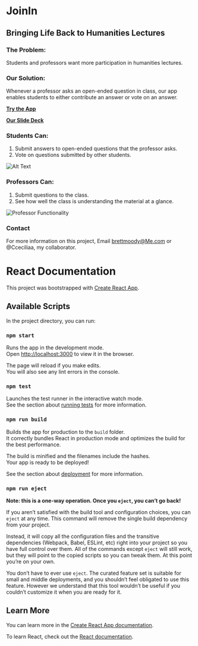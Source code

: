 
# JoinIn

## Bringing Life Back to Humanities Lectures

### The Problem:
Students and professors want more participation in humanities lectures.

### Our Solution:
Whenever a professor asks an open-ended question in class, our app enables students to either contribute an answer or vote on an answer.

__[Try the App](https://fierce-citadel-44960.herokuapp.com/)__

__[Our Slide Deck](https://drive.google.com/file/d/1VFwsmbjl-21zi_p1u8sUTbhtTHKiUKEe/view?usp=sharing)__


### __Students Can:__

1. Submit answers to open-ended questions that the professor asks.
2. Vote on questions submitted by other students.

![Alt Text](https://media.giphy.com/media/hTAUNCiS4q3IClMbRV/giphy.gif)

### __Professors Can:__
1. Submit questions to the class.
2. See how well the class is understanding the material at a glance.

![Professor Functionality](https://media.giphy.com/media/9xv3EaoiiANoxjtCeu/giphy.gif)

###  Contact

For more information on this project, Email brettmoody@Me.com or @Cceciliaa, my collaborator.














# React Documentation

This project was bootstrapped with [Create React App](https://github.com/facebook/create-react-app).

## Available Scripts

In the project directory, you can run:

### `npm start`

Runs the app in the development mode.<br>
Open [http://localhost:3000](http://localhost:3000) to view it in the browser.

The page will reload if you make edits.<br>
You will also see any lint errors in the console.

### `npm test`

Launches the test runner in the interactive watch mode.<br>
See the section about [running tests](https://facebook.github.io/create-react-app/docs/running-tests) for more information.

### `npm run build`

Builds the app for production to the `build` folder.<br>
It correctly bundles React in production mode and optimizes the build for the best performance.

The build is minified and the filenames include the hashes.<br>
Your app is ready to be deployed!

See the section about [deployment](https://facebook.github.io/create-react-app/docs/deployment) for more information.

### `npm run eject`

**Note: this is a one-way operation. Once you `eject`, you can’t go back!**

If you aren’t satisfied with the build tool and configuration choices, you can `eject` at any time. This command will remove the single build dependency from your project.

Instead, it will copy all the configuration files and the transitive dependencies (Webpack, Babel, ESLint, etc) right into your project so you have full control over them. All of the commands except `eject` will still work, but they will point to the copied scripts so you can tweak them. At this point you’re on your own.

You don’t have to ever use `eject`. The curated feature set is suitable for small and middle deployments, and you shouldn’t feel obligated to use this feature. However we understand that this tool wouldn’t be useful if you couldn’t customize it when you are ready for it.

## Learn More

You can learn more in the [Create React App documentation](https://facebook.github.io/create-react-app/docs/getting-started).

To learn React, check out the [React documentation](https://reactjs.org/).
